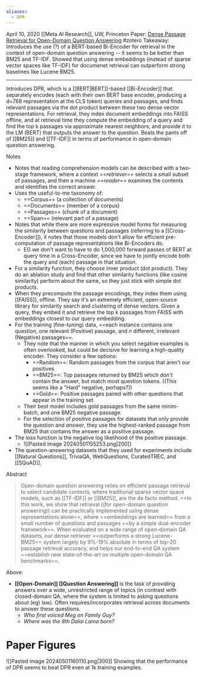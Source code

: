 ```yaml
---
aliases:
  - DPR
---
```

April 10, 2020
[[Meta AI Research]], UW, Princeton
Paper: [Dense Passage Retrieval for Open-Domain Question Answering](https://arxiv.org/abs/2004.04906)
#zotero 
Takeaway: Introduces the use (?) of a BERT-based Bi-Encoder for retrieval in the context of open-domain question answering -- it seems to be better than BM25 and TF-IDF. Showed that using dense embeddings (instead of sparse vector spaces like TF-IDF) for documenet retrieval can outperform strong baselines like Lucene BM25.

----

Introduces DPR, which is a [[BERT|BERT]]-based [[Bi-Encoder]] that separately encodes (each with their own BERT base encoder, producing a d=768 representation at the CLS token) queries and passages, and finds relevant passages via the dot product between these two dense vector representations. For retrieval, they index document embeddings into FAISS offline, and at retrieval time they compute the embedding of a query and find the top k passages via approximate nearest neighbors, and provide it to the LM (BERT) that outputs the answer to the question. Beats the pants off of [[BM25]] and [[TF-IDF]] in terms of performance in open-domain question answering.

Notes
- Notes that reading comprehension models can be described with a two-stage framework, where a context *==retriever==* selects a small subset of passages, and then a machine *==reader==* examines the contents and identifies the correct answer.
- Uses the useful-to-me taxonomy of: 
	- ==Corpus== (a collection of documents)
	- ==Documents== (member of a corpus)
	- ==Passages== (chunk of a document)
	- ==Span== (relevant part of a passage)
- Notes that while there are more expressive model forms for measuring the similarity between questions and passages (referring to a [[Cross-Encoder]]), it notes that those models don't allow for efficient pre-computation of passage representations like Bi-Encoders do.
	- EG we don't want to have to do 1,000,000 forward passes of BERT at query time in a Cross-Encoder, since we have to jointly encode both the query and (each) passage in that situation.
- For a similarity function, they choose inner product (dot product). They do an ablation study and find that other similarity functions (like cosine similarity) perform about the same, so they just stick with simple dot products.
- When they precompute the passage encodings, they index them using [[FAISS]], offline. They say it's an extremely efficient, open-source library for similarity search and clustering of dense vectors. Given a query, they embed it and retrieve the top k passages from FAISS with embeddings closest to our query embedding.
- For the training (fine-tuning) data, ==each instance contains one question, one relevant (Positive) passage, and $n$ different, irrelevant (Negative) passages==.
	- They note that the manner in which you select negative examples is often overlooked, but could be decisive for learning a high-quality encoder. They consider a few options:
		- ==Random==: Random passages from the corpus that aren't our positives
		- ==BM25==: Top passages returned by BM25 which *don't* contain the answer, but match most question tokens. ((This seems like a "Hard" negative, perhaps?))
		- ==Gold==: Positive passages paired with other questions that appear in the training set.
	- Their best model includes gold passages from the same minim-batch, and one BM25 negative passage.
	- For the selection of *positive* passages for datasets that only provide the question and *answer*, they use the highest-ranked passage from BM25 that contains the answer as a positive passage.
- The loss function is the negative log likelihood of the positive passage.
	- ![[Pasted image 20240501155253.png|200]]
- The question-answering datasets that they used for experiments include [[Natural Questions]], TriviaQA, WebQuestions, CuratedTREC, and [[SQuAD]].






Abstract
> Open-domain question answering relies on efficient passage retrieval to select candidate contexts, where traditional sparse vector space models, such as [[TF-IDF]] or [[BM25]], are the de facto method. ==In this work, we show that retrieval ((for open-domain question answering)) can be practically implemented using dense representations alone==, where ==embeddings are learned== from a small number of questions and passages ==by a simple dual-encoder framework==. When evaluated on a wide range of open-domain QA datasets, our dense retriever ==outperforms a strong Lucene-BM25== system largely by 9%-19% absolute in terms of top-20 passage retrieval accuracy, and helps our end-to-end QA system ==establish new state-of-the-art on multiple open-domain QA benchmarks==.

Above:
- **[[Open-Domain]] [[Question Answering]]** is the task of providing answers over a wide, unrestricted range of topics (in contrast with closed-domain QA, where the system is limited to asking questions about (eg) law). Often requires/incorporates retrieval across documents to answer these questions.
	- *Who first voiced Meg on Family Guy?*
	- *Where was the 8th Dalai Lama born?*


# Paper Figures
![[Pasted image 20240501160110.png|300]]
Showing that the performance of DPR seems to beat DPR even at 1k training examples.



